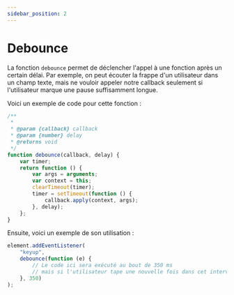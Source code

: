 ```yaml
---
sidebar_position: 2
---
```


# Debounce

La fonction `debounce` permet de déclencher l'appel à une fonction après un certain délai. Par exemple, on peut écouter la frappe d'un utilisateur dans un champ texte, mais ne vouloir appeler notre callback seulement si l'utilisateur marque une pause suffisamment longue.

Voici un exemple de code pour cette fonction :

```js
/**
 *
 * @param {callback} callback
 * @param {number} delay
 * @returns void
 */
function debounce(callback, delay) {
	var timer;
	return function () {
		var args = arguments;
		var context = this;
		clearTimeout(timer);
		timer = setTimeout(function () {
			callback.apply(context, args);
		}, delay);
	};
}
```

Ensuite, voici un exemple de son utilisation :

```js
element.addEventListener(
	"keyup",
	debounce(function (e) {
		// Le code ici sera exécuté au bout de 350 ms
		// mais si l'utilisateur tape une nouvelle fois dans cet intervalle de temps, le timer sera réinitialisé
	}, 350)
);
```
